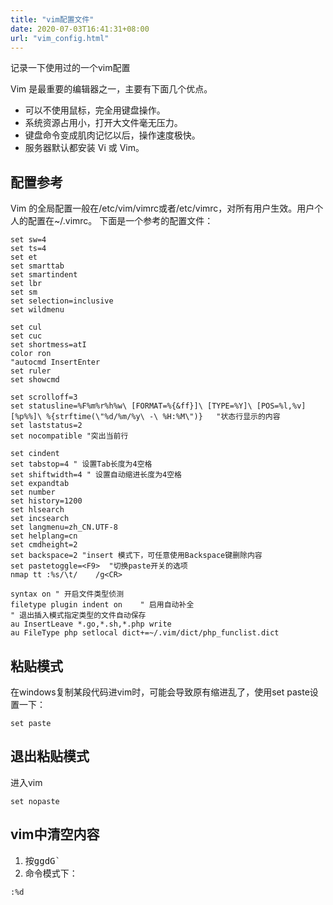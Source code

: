 ```yaml
---
title: "vim配置文件"
date: 2020-07-03T16:41:31+08:00
url: "vim_config.html"
---
```


记录一下使用过的一个vim配置
<!--more-->
Vim 是最重要的编辑器之一，主要有下面几个优点。
* 可以不使用鼠标，完全用键盘操作。
* 系统资源占用小，打开大文件毫无压力。
* 键盘命令变成肌肉记忆以后，操作速度极快。
* 服务器默认都安装 Vi 或 Vim。

## 配置参考
Vim 的全局配置一般在/etc/vim/vimrc或者/etc/vimrc，对所有用户生效。用户个人的配置在~/.vimrc。
下面是一个参考的配置文件：

```
set sw=4
set ts=4
set et
set smarttab
set smartindent
set lbr
set sm
set selection=inclusive
set wildmenu

set cul
set cuc
set shortmess=atI
color ron
"autocmd InsertEnter
set ruler
set showcmd

set scrolloff=3
set statusline=%F%m%r%h%w\ [FORMAT=%{&ff}]\ [TYPE=%Y]\ [POS=%l,%v][%p%%]\ %{strftime(\"%d/%m/%y\ -\ %H:%M\")}   "状态行显示的内容 
set laststatus=2
set nocompatible "突出当前行

set cindent
set tabstop=4 " 设置Tab长度为4空格
set shiftwidth=4 " 设置自动缩进长度为4空格
set expandtab
set number
set history=1200
set hlsearch
set incsearch
set langmenu=zh_CN.UTF-8
set helplang=cn
set cmdheight=2
set backspace=2 "insert 模式下，可任意使用Backspace键删除内容
set pastetoggle=<F9>  "切换paste开关的选项
nmap tt :%s/\t/    /g<CR>

syntax on " 开启文件类型侦测
filetype plugin indent on    " 启用自动补全
" 退出插入模式指定类型的文件自动保存
au InsertLeave *.go,*.sh,*.php write
au FileType php setlocal dict+=~/.vim/dict/php_funclist.dict

```

## 粘贴模式
在windows复制某段代码进vim时，可能会导致原有缩进乱了，使用set paste设置一下：
```
set paste
```

## 退出粘贴模式
进入vim
```
set nopaste
```

## vim中清空内容
1. 按<kbd>ggdG`</kbd>
2. 命令模式下：
```
:%d
```